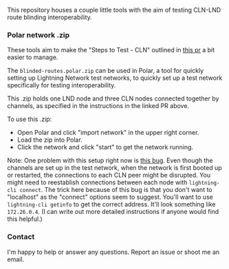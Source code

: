 This repository houses a couple little tools with the aim of testing CLN-LND route blinding interoperability.

### Polar network .zip

These tools aim to make the "Steps to Test - CLN" outlined in [this pr](https://github.com/lightningnetwork/lnd/pull/7267) a bit easier to manage.

The `blinded-routes.polar.zip` can be used in Polar, a tool for quickly setting up Lightning Network test networks, to quickly set up a test network specifically for testing interoperability.

This .zip holds one LND node and three CLN nodes connected together by channels, as specified in the instructions in the linked PR above.

To use this .zip:
* Open Polar and click "import network" in the upper right corner.
* Load the zip into Polar.
* Click the network and click "start" to get the network running.

Note: One problem with this setup right now is [this bug](https://github.com/jamaljsr/polar/issues/747). Even though the channels are set up in the test network, when the network is first booted up or restarted, the connections to each CLN peer might be disrupted. You might need to reestablish connections between each node with `lightning-cli connect`. The trick here because of this bug is that you don't want to "localhost" as the "connect" options seem to suggest. You'll want to use `lightning-cli getinfo` to get the correct address. It'll look something like `172.26.0.4`. (I can write out more detailed instructions if anyone would find this helpful.)

### Contact

I'm happy to help or answer any questions. Report an issue or shoot me an email.
